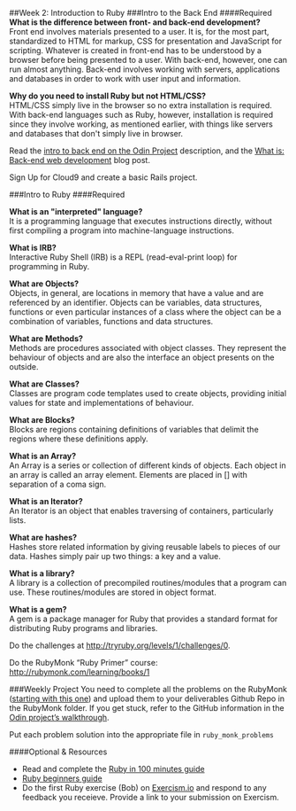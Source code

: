 ##Week 2: Introduction to Ruby
###Intro to the Back End
####Required
**What is the difference between front- and back-end development?**<br>
Front end involves materials presented to a user. It is, for the most part, standardized to HTML for markup, CSS for presentation and JavaScript for scripting. Whatever is created in front-end has to be understood by a browser before being presented to a user. With back-end, however, one can run almost anything. Back-end involves working with servers, applications and databases in order to work with user input and information. 

**Why do you need to install Ruby but not HTML/CSS?**<br>
HTML/CSS simply live in the browser so no extra installation is required. With back-end languages such as Ruby, however, installation is required since they involve working, as mentioned earlier, with things like servers and databases that don't simply live in browser.


Read the [intro to back end on the Odin Project](http://www.theodinproject.com/web-development-101/introduction-to-the-back-end) description, and the [What is: Back-end web development](http://blog.generalassemb.ly/what-is-back-end-web-development/) blog post.

Sign Up for Cloud9 and create a basic Rails project.

###Intro to Ruby
####Required

**What is an "interpreted" language?**<br>
It is a programming language that executes instructions directly, without first compiling a program into machine-language instructions.

**What is IRB?**<br>
Interactive Ruby Shell (IRB) is a REPL (read-eval-print loop) for programming in Ruby.

**What are Objects?**<br>
Objects, in general, are locations in memory that have a value and are referenced by an identifier. Objects can be variables, data structures, functions or even particular instances of a class where the object can be a combination of variables, functions and data structures.

**What are Methods?**<br>
Methods are procedures associated with object classes. They represent the behaviour of objects and are also the interface an object presents on the outside.

**What are Classes?**<br>
Classes are program code templates used to create objects, providing initial values for state and implementations of behaviour.

**What are Blocks?**<br>
Blocks are regions containing definitions of variables that delimit the regions where these definitions apply.

**What is an Array?**<br>
An Array is a series or collection of different kinds of objects. Each object in an array is called an array element. Elements are placed in [] with separation of a coma sign.

**What is an Iterator?**<br>
An Iterator is an object that enables traversing of containers, particularly lists.

**What are hashes?**<br>
Hashes store related information by giving reusable labels to pieces of our data. Hashes simply pair up two things: a key and a value. 

**What is a library?**<br>
A library is a collection of precompiled routines/modules that a program can use. These routines/modules are stored in object format.

**What is a gem?**<br>
A gem is a package manager for Ruby that provides a standard format for distributing Ruby programs and libraries.


Do the challenges at http://tryruby.org/levels/1/challenges/0.

Do the RubyMonk “Ruby Primer” course: http://rubymonk.com/learning/books/1

###Weekly Project
You need to complete all the problems on the RubyMonk ([starting with this one](http://rubymonk.com/learning/books/1-ruby-primer/problems/9-calculator)) and upload them to your deliverables Github Repo in the RubyMonk folder. If you get stuck, refer to the GitHub information in the [Odin project’s walkthrough](http://www.theodinproject.com/web-development-101/html-css).

Put each problem solution into the appropriate file in `ruby_monk_problems`

####Optional & Resources
 - Read and complete the [Ruby in 100 minutes guide](http://tutorials.jumpstartlab.com/projects/ruby\_in\_100_minutes.html)
 - [Ruby beginners guide](https://hackhands.com/beginners-guide-ruby/)
 - Do the first Ruby exercise (Bob) on [Exercism.io](http://exercism.io/) and respond to any
   feedback you receieve.  Provide a link to your submission on
   Exercism.

